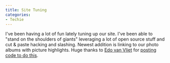 ```yaml
---
title: Site Tuning
categories:
- Techie
---
```


I've been having a lot of fun lately tuning up our site. I've been able to "stand on the shoulders of giants" leveraging a lot of open source stuff and cut & paste hacking and slashing. Newest addition is linking to our photo albums with picture highlights. Huge thanks to [Edo van Vliet](http://blog.swiftalpha.com/) for [posting code to do this](http://blog.swiftalpha.com/articles/184.aspx).
